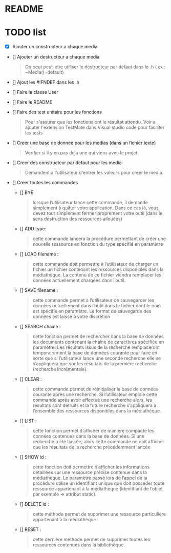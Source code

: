 # README


# TODO list

- [x] Ajouter un constructeur a chaque media
- [] Ajouter un destructeur a chaque media 
  > On peut peut-etre utiliser le destructeur par defaut dans le .h ( ex : ~Media()=default)
- [] Ajout les #IFNDEF dans les .h
- [] Faire la classe User
- [] Faire le README
- [] Faire des test unitaire pour les fonctions
  > Pour s'assurer que les fonctions ont le résultat attendu. Voir a ajouter l'extension TestMate dans Visual studio code pour faciliter les tests
- [] Creer une base de donnee pour les medias (dans un fichier texte)
  > Verifier si il y en pas deja une qui viens avec le projet 

- [] Creer des constructeur par defaut pour les media
  > Demandent a l'utilisateur d'entrer les valeurs pour creer le media.

- [] Creer toutes les commandes
  - [] BYE
    > lorsque l’utilisateur lance cette commande, il demande simplement à quitter votre application. Dans ce cas là, vous devez tout simplement fermer proprement votre outil (dans le sens destruction des ressources allouées)
  - [] ADD type:
    > cette commande lancera la procédure permettant de créer une nouvelle ressource en fonction du type spécifié en paramètre
  - [] LOAD filename : 
    > cette commande doit permettre à l’utilisateur de charger un fichier un fichier contenant les ressources disponibles dans la médiathèque. La contenu de ce fichier viendra remplacer les données actuellement chargées dans l’outil.
  - [] SAVE filename :
    > cette commande permet à l’utilisateur de sauvegarder les données actuellement dans l’outil dans le fichier dont le nom est spécifié en paramètre. Le format de sauvegarde des données est laissé à votre discrétion
  - [] SEARCH chaine : 
    > cette fonction permet de rechercher dans la base de données les documents contenant la chaîne de caractères spécifiée en paramètre. Les résultats issus de la recherche remplaceront temporairement la base de données courante pour faire en sorte que si l’utilisateur lance une seconde recherche elle ne s’appliquera que sur les résultats de la première recherche (recherche incrémentale).
  - [] CLEAR :
    > cette commande permet de réinitialiser la base de données courante après une recherche. Si l’utilisateur emploie cette commande après avoir effectué une recherche alors, les résultats sont détruits et la future recherche s’appliquera à l’ensemble des ressources disponibles dans la médiathèque.
  - [] LIST : 
    > cette fonction permet d’afficher de manière compacte les données contenues dans la base de données. Si une recherche a été lancée, alors cette commande ne doit afficher que les résultats de la recherche précédemment lancée
  - [] SHOW id : 
    > cette fonction doit permettre d’afficher les informations détaillées sur une ressource précise contenue dans la médiathèque. Le paramètre passé lors de l’appel de la procédure utilise un identifiant unique que doit posséder toute ressource appartenant à la médiathèque (identifiant de l’objet par exemple => attribut static). 
  - [] DELETE id : 
    > cette méthode permet de supprimer une ressource particulière appartenant à la médiathèque
  - [] RESET : 
    > cette dernière méthode permet de supprimer toutes les ressources contenues dans la bibliothèque. 